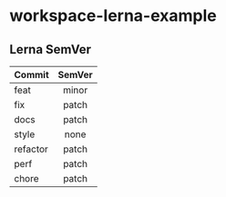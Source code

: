 # workspace-lerna-example

## Lerna SemVer

| Commit   | SemVer |
| -------- | :----: |
| feat     | minor  |
| fix      | patch  |
| docs     | patch  |
| style    |  none  |
| refactor | patch  |
| perf     | patch  |
| chore    | patch  |
